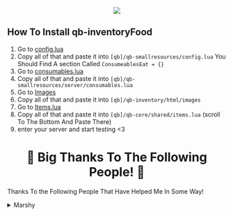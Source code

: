 <p align="center">
<img src="https://forum.cfx.re/uploads/default/original/4X/3/1/f/31f52745e02a82d87b50858715844d3daade903d.png">
</p>

## How To Install **qb-inventoryFood**

1. Go to [config.lua](https://github.com/Marshxan/qb-inventoryfood/blob/main/config.lua)
2. Copy all of that and paste it into ``[qb]/qb-smallresources/config.lua`` You Should Find A section Called ``ConsumeablesEat = {}``
3. Go to [consumables.lua](https://github.com/Marshxan/qb-inventoryfood/blob/main/consumables.lua) 
4. Copy all of that and paste it into ``[qb]/qb-smallresources/server/consumables.lua``
5. Go to [Images](https://github.com/Marshxan/qb-inventoryfood/tree/main/images)
6. Copy all of that and paste it into ``[qb]/qb-inventory/html/images``
7. Go to [Items.lua](https://github.com/Marshxan/qb-inventoryfood/blob/main/items.lua)
8. Copy all of that and paste it into ``[qb]/qb-core/shared/items.lua`` (scroll To The Bottom And Paste There)
9. enter your server and start testing <3


<h1 align="center"> 🎉 Big Thanks To The Following People! 🎉 </h1>

Thanks To the Following People That Have Helped Me In Some Way!

<details>
<summary>Marshy</summary>
<b>-</b> lol me hehe<br>
</tr>
<td>
</tr>

<details>
<summary>Rony</summary>
<b>-</b> With Finding Items<br>
</tr>

<details>
<summary>Stan</summary>
<b>-</b>The Repo And Finding Items<br>
</tr>

<details>
<summary>ssfur</summary>
<b>-</b> With Finding Items<br>
</tr>

<details>
<summary>SPKReality</summary>
<b>-</b> Changing Image Sizes<br>
</tr>

<details>
<summary>⸸♱♥IDK_FORCE♥♱⸸</summary>
<b>-</b> Optimizing Images<br>
</tr>

<details>
<summary>RowDog</summary>
<b>-</b> Adding New Items<br>
</tr>
